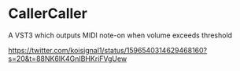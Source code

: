# CallerCaller
A VST3 which outputs MIDI note-on when volume exceeds threshold

https://twitter.com/koisignal1/status/1596540314629468160?s=20&t=88NK6IK4GnIBHKriFVgUew

